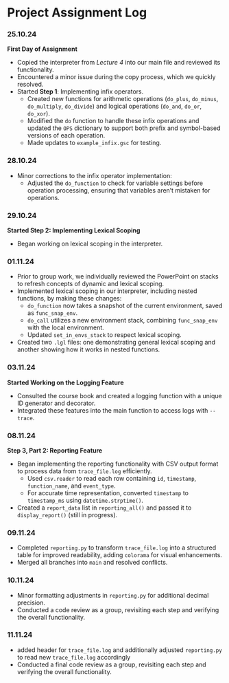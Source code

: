 
# Project Assignment Log

### 25.10.24  
**First Day of Assignment**  
- Copied the interpreter from *Lecture 4* into our main file and reviewed its functionality.
- Encountered a minor issue during the copy process, which we quickly resolved.
- Started **Step 1**: Implementing infix operators.  
  - Created new functions for arithmetic operations (`do_plus`, `do_minus`, `do_multiply`, `do_divide`) and logical operations (`do_and`, `do_or`, `do_xor`).
  - Modified the `do` function to handle these infix operations and updated the `OPS` dictionary to support both prefix and symbol-based versions of each operation.
  - Made updates to `example_infix.gsc` for testing.

### 28.10.24  
- Minor corrections to the infix operator implementation:
  - Adjusted the `do_function` to check for variable settings before operation processing, ensuring that variables aren’t mistaken for operations.

### 29.10.24  
**Started Step 2: Implementing Lexical Scoping**  
- Began working on lexical scoping in the interpreter.

### 01.11.24  
- Prior to group work, we individually reviewed the PowerPoint on stacks to refresh concepts of dynamic and lexical scoping.
- Implemented lexical scoping in our interpreter, including nested functions, by making these changes:
  - `do_function` now takes a snapshot of the current environment, saved as `func_snap_env`.
  - `do_call` utilizes a new environment stack, combining `func_snap_env` with the local environment.
  - Updated `set_in_envs_stack` to respect lexical scoping.
- Created two `.lgl` files: one demonstrating general lexical scoping and another showing how it works in nested functions.

### 03.11.24  
**Started Working on the Logging Feature**  
- Consulted the course book and created a logging function with a unique ID generator and decorator.
- Integrated these features into the main function to access logs with `--trace`.

### 08.11.24  
**Step 3, Part 2: Reporting Feature**  
- Began implementing the reporting functionality with CSV output format to process data from `trace_file.log` efficiently.
  - Used `csv.reader` to read each row containing `id`, `timestamp`, `function_name`, and `event_type`.
  - For accurate time representation, converted `timestamp` to `timestamp_ms` using `datetime.strptime()`.
- Created a `report_data` list in `reporting_all()` and passed it to `display_report()` (still in progress).

### 09.11.24  
- Completed `reporting.py` to transform `trace_file.log` into a structured table for improved readability, adding `colorama` for visual enhancements.
- Merged all branches into `main` and resolved conflicts.

### 10.11.24  
- Minor formatting adjustments in `reporting.py` for additional decimal precision.
- Conducted a code review as a group, revisiting each step and verifying the overall functionality.

### 11.11.24 
- added header for `trace_file.log` and additionally adjusted `reporting.py` to read new `trace_file.log` accordingly
- Conducted a final code review as a group, revisiting each step and verifying the overall functionality.